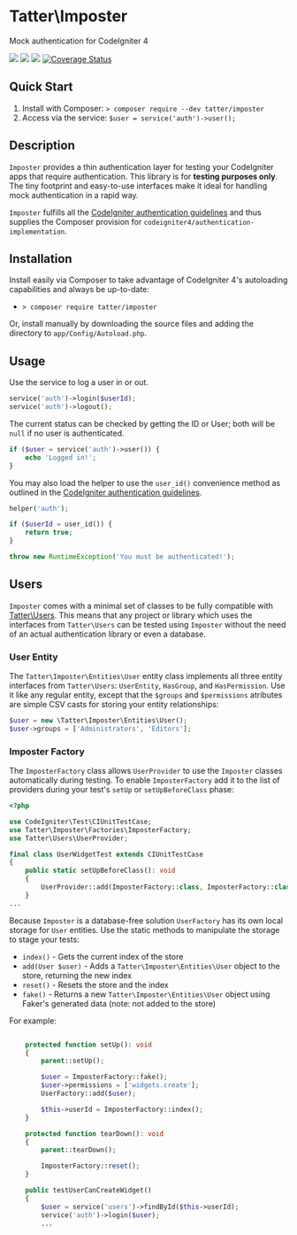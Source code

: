 # Tatter\Imposter
Mock authentication for CodeIgniter 4

[![](https://github.com/tattersoftware/codeigniter4-imposter/workflows/PHPUnit/badge.svg)](https://github.com/tattersoftware/codeigniter4-imposter/actions/workflows/test.yml)
[![](https://github.com/tattersoftware/codeigniter4-imposter/workflows/PHPStan/badge.svg)](https://github.com/tattersoftware/codeigniter4-imposter/actions/workflows/analyze.yml)
[![](https://github.com/tattersoftware/codeigniter4-imposter/workflows/Deptrac/badge.svg)](https://github.com/tattersoftware/codeigniter4-imposter/actions/workflows/inspect.yml)
[![Coverage Status](https://coveralls.io/repos/github/tattersoftware/codeigniter4-imposter/badge.svg?branch=develop)](https://coveralls.io/github/tattersoftware/codeigniter4-imposter?branch=develop)

## Quick Start

1. Install with Composer: `> composer require --dev tatter/imposter`
2. Access via the service: `$user = service('auth')->user();`

## Description

`Imposter` provides a thin authentication layer for testing your CodeIgniter apps that
require authentication. This library is for **testing purposes only**. The tiny footprint
and easy-to-use interfaces make it ideal for handling mock authentication in a rapid way.

`Imposter` fulfills all the [CodeIgniter authentication guidelines](https://codeigniter4.github.io/CodeIgniter4/extending/authentication.html)
and thus supplies the Composer provision for `codeigniter4/authentication-implementation`.

## Installation

Install easily via Composer to take advantage of CodeIgniter 4's autoloading capabilities
and always be up-to-date:
* `> composer require tatter/imposter`

Or, install manually by downloading the source files and adding the directory to
`app/Config/Autoload.php`.

## Usage

Use the service to log a user in or out.

```php
service('auth')->login($userId);
service('auth')->logout();
```

The current status can be checked by getting the ID or User; both will be `null` if no
user is authenticated.

```php
if ($user = service('auth')->user()) {
    echo 'Logged in!';
}
```

You may also load the helper to use the `user_id()` convenience method as outlined in the
[CodeIgniter authentication guidelines](https://codeigniter4.github.io/CodeIgniter4/extending/authentication.html).

```php
helper('auth');

if ($userId = user_id()) {
    return true;
}

throw new RuntimeException('You must be authenticated!');
```

## Users

`Imposter` comes with a minimal set of classes to be fully compatible with
[Tatter\Users](https://github.com/tattersoftware/codeigniter4-users). This means that any
project or library which uses the interfaces from `Tatter\Users` can be tested using
`Imposter` without the need of an actual authentication library or even a database.

### User Entity

The `Tatter\Imposter\Entities\User` entity class implements all three entity interfaces from
`Tatter\Users`: `UserEntity`, `HasGroup`, and `HasPermission`. Use it like any regular entity,
except that the `$groups` and `$permissions` atributes are simple CSV casts for storing your
entity relationships:
```php
$user = new \Tatter\Imposter\Entities\User();
$user->groups = ['Administrators', 'Editors'];
```

### Imposter Factory

The `ImposterFactory` class allows `UserProvider` to use the `Imposter` classes automatically
during testing. To enable `ImposterFactory` add it to the list of providers during
your test's `setUp` or `setUpBeforeClass` phase:
```php
<?php

use CodeIgniter\Test\CIUnitTestCase;
use Tatter\Imposter\Factories\ImposterFactory;
use Tatter\Users\UserProvider;

final class UserWidgetTest extends CIUnitTestCase
{
    public static setUpBeforeClass(): void
    {
        UserProvider::add(ImposterFactory::class, ImposterFactory::class);
    }
...
```

Because `Imposter` is a database-free solution `UserFactory` has its own local storage for
`User` entities. Use the static methods to manipulate the storage to stage your tests:

* `index()` - Gets the current index of the store
* `add(User $user)` - Adds a `Tatter\Imposter\Entities\User` object to the store, returning the new index
* `reset()` - Resets the store and the index
* `fake()` - Returns a new `Tatter\Imposter\Entities\User` object using Faker's generated data (note: not added to the store)

For example:
```php

    protected function setUp(): void
    {
        parent::setUp();

        $user = ImposterFactory::fake();
        $user->permissions = ['widgets.create'];
        UserFactory::add($user);

        $this->userId = ImposterFactory::index();
    }

    protected function tearDown(): void
    {
        parent::tearDown();

        ImposterFactory::reset();
    }

    public testUserCanCreateWidget()
    {
        $user = service('users')->findById($this->userId);
        service('auth')->login($user);
        ...
```
